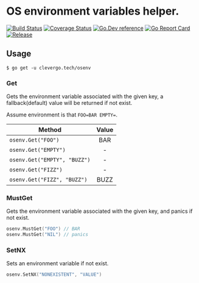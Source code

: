 # OS environment variables helper.
[![Build Status](https://img.shields.io/travis/clevergo/osenv?style=for-the-badge)](https://travis-ci.org/clevergo/osenv)
[![Coverage Status](https://img.shields.io/coveralls/github/clevergo/osenv?style=for-the-badge)](https://coveralls.io/github/clevergo/osenv)
[![Go.Dev reference](https://img.shields.io/badge/go.dev-reference-blue?logo=go&logoColor=white&style=for-the-badge)](https://pkg.go.dev/clevergo.tech/osenv?tab=doc)
[![Go Report Card](https://goreportcard.com/badge/github.com/clevergo/osenv?style=for-the-badge)](https://goreportcard.com/report/github.com/clevergo/osenv)
[![Release](https://img.shields.io/github/release/clevergo/osenv.svg?style=for-the-badge)](https://github.com/clevergo/osenv/releases)

## Usage

```shell
$ go get -u clevergo.tech/osenv
```

### Get

Gets the environment variable associated with the given key, a fallback(default) value will be returned if not exist.

Assume environment is that `FOO=BAR EMPTY=`.

| Method | Value
|---|:---:|
| `osenv.Get("FOO")` | BAR |
| `osenv.Get("EMPTY")` | - |
| `osenv.Get("EMPTY", "BUZZ")` | - |
| `osenv.Get("FIZZ")` | - |
| `osenv.Get("FIZZ", "BUZZ")` | BUZZ |

### MustGet

Gets the environment variable associated with the given key, and panics if not exist.

```go
osenv.MustGet("FOO") // BAR
osenv.MustGet("NIL") // panics
```

### SetNX

Sets an environment variable if not exist.

```go
osenv.SetNX("NONEXISTENT", "VALUE")
```
